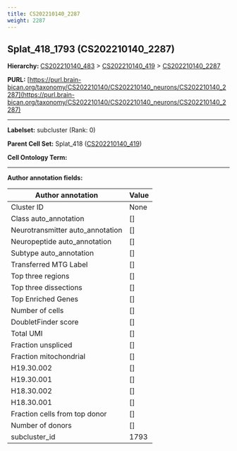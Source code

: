```yaml
---
title: CS202210140_2287
weight: 2287
---
```

## Splat_418_1793 (CS202210140_2287)
<b>Hierarchy: </b>
[CS202210140_483](../CS202210140_483) >
[CS202210140_419](../CS202210140_419) >
[CS202210140_2287](../CS202210140_2287)

**PURL:** [https://purl.brain-bican.org/taxonomy/CS202210140/CS202210140_neurons/CS202210140_2287](https://purl.brain-bican.org/taxonomy/CS202210140/CS202210140_neurons/CS202210140_2287)

---


**Labelset:** subcluster (Rank: 0)

**Parent Cell Set:** Splat_418 ([CS202210140_419](../CS202210140_419))



**Cell Ontology Term:** 

[MARKER GENES.]: #


---

[TRANSFERRED ANNOTATIONS.]: #


[AUTHOR ANNOTATION FIELDS.]: #


**Author annotation fields:**

| Author annotation | Value |
|-------------------|-------|
|Cluster ID|None|
|Class auto_annotation|[]|
|Neurotransmitter auto_annotation|[]|
|Neuropeptide auto_annotation|[]|
|Subtype auto_annotation|[]|
|Transferred MTG Label|[]|
|Top three regions|[]|
|Top three dissections|[]|
|Top Enriched Genes|[]|
|Number of cells|[]|
|DoubletFinder score|[]|
|Total UMI|[]|
|Fraction unspliced|[]|
|Fraction mitochondrial|[]|
|H19.30.002|[]|
|H19.30.001|[]|
|H18.30.002|[]|
|H18.30.001|[]|
|Fraction cells from top donor|[]|
|Number of donors|[]|
|subcluster_id|1793|
